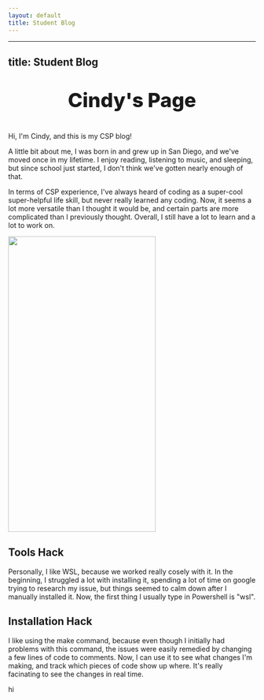 ```yaml
---
layout: default
title: Student Blog
---
```


---
title: Student Blog
---

<p style="text-align: center; font-weight:800; font-size: 40px">Cindy's Page </p>
Hi, I'm Cindy, and this is my CSP blog! 


A little bit about me, I was born in and grew up in San Diego, and we've moved once in my lifetime. I enjoy reading, listening to music, and sleeping, but since school just started, I don't think we've gotten nearly enough of that.  

In terms of CSP experience, I've always heard of coding as a super-cool super-helpful life skill, but never really learned any coding. Now, it seems a lot more versatile than I thought it would be, and certain parts are more complicated than I previously thought. Overall, I still have a lot to learn and a lot to work on.

<img src="https://i.ibb.co/3MhVQ6L/CSP-about-me-pic.png"
width="300" height="600">
 

## Tools Hack
Personally, I like WSL, because we worked really cosely with it. In the beginning, I struggled a lot with installing it, spending a lot of time on google trying to research my issue, but things seemed to calm down after I manually installed it. Now, the first thing I usually type in Powershell is "wsl".

## Installation Hack
I like using the make command, because even though I initially had problems with this command, the issues were easily remedied by changing a few lines of code to comments. Now, I can use it to see what changes I'm making, and track which pieces of code show up where. It's really facinating to see the changes in real time.


hi